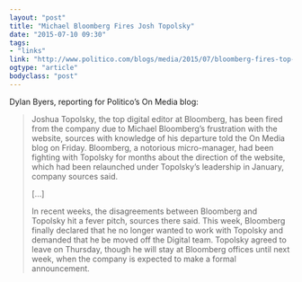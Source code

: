 ```yaml
---
layout: "post"
title: "Michael Bloomberg Fires Josh Topolsky"
date: "2015-07-10 09:30"
tags: 
- "links"
link: "http://www.politico.com/blogs/media/2015/07/bloomberg-fires-top-digital-editor-josh-topolsky-210295.html?hp=l6_4"
ogtype: "article"
bodyclass: "post"
---
```


Dylan Byers, reporting for Politico’s On Media blog:

> Joshua Topolsky, the top digital editor at Bloomberg, has been fired from the company due to Michael Bloomberg’s frustration with the website, sources with knowledge of his departure told the On Media blog on Friday. Bloomberg, a notorious micro-manager, had been fighting with Topolsky for months about the direction of the website, which had been relaunched under Topolsky’s leadership in January, company sources said.
> 
>  […]
> 
> In recent weeks, the disagreements between Bloomberg and Topolsky hit a fever pitch, sources there said. This week, Bloomberg finally declared that he no longer wanted to work with Topolsky and demanded that he be moved off the Digital team. Topolsky agreed to leave on Thursday, though he will stay at Bloomberg offices until next week, when the company is expected to make a formal announcement.